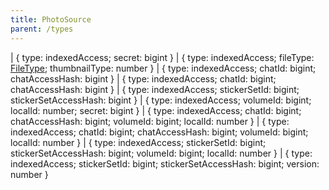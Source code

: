 ```yaml
---
title: PhotoSource
parent: /types
---
```


<div class="font-mono whitespace-pre"><span class="opacity-50">|</span> <span class="font-mono">{ <span class="font-bold">type</span><span class="opacity-50">:</span> <span class="text-red-500">indexedAccess</span><span class="opacity-50">;</span> <span class="font-bold">secret</span><span class="opacity-50">:</span> <span>bigint</span> }</span>
<span class="opacity-50">|</span> <span class="font-mono">{ <span class="font-bold">type</span><span class="opacity-50">:</span> <span class="text-red-500">indexedAccess</span><span class="opacity-50">;</span> <span class="font-bold">fileType</span><span class="opacity-50">:</span> <a href="/types/filetype"  >FileType</a><span class="opacity-50">;</span> <span class="font-bold">thumbnailType</span><span class="opacity-50">:</span> <span>number</span> }</span>
<span class="opacity-50">|</span> <span class="font-mono">{ <span class="font-bold">type</span><span class="opacity-50">:</span> <span class="text-red-500">indexedAccess</span><span class="opacity-50">;</span> <span class="font-bold">chatId</span><span class="opacity-50">:</span> <span>bigint</span><span class="opacity-50">;</span> <span class="font-bold">chatAccessHash</span><span class="opacity-50">:</span> <span>bigint</span> }</span>
<span class="opacity-50">|</span> <span class="font-mono">{ <span class="font-bold">type</span><span class="opacity-50">:</span> <span class="text-red-500">indexedAccess</span><span class="opacity-50">;</span> <span class="font-bold">chatId</span><span class="opacity-50">:</span> <span>bigint</span><span class="opacity-50">;</span> <span class="font-bold">chatAccessHash</span><span class="opacity-50">:</span> <span>bigint</span> }</span>
<span class="opacity-50">|</span> <span class="font-mono">{ <span class="font-bold">type</span><span class="opacity-50">:</span> <span class="text-red-500">indexedAccess</span><span class="opacity-50">;</span> <span class="font-bold">stickerSetId</span><span class="opacity-50">:</span> <span>bigint</span><span class="opacity-50">;</span> <span class="font-bold">stickerSetAccessHash</span><span class="opacity-50">:</span> <span>bigint</span> }</span>
<span class="opacity-50">|</span> <span class="font-mono">{ <span class="font-bold">type</span><span class="opacity-50">:</span> <span class="text-red-500">indexedAccess</span><span class="opacity-50">;</span> <span class="font-bold">volumeId</span><span class="opacity-50">:</span> <span>bigint</span><span class="opacity-50">;</span> <span class="font-bold">localId</span><span class="opacity-50">:</span> <span>number</span><span class="opacity-50">;</span> <span class="font-bold">secret</span><span class="opacity-50">:</span> <span>bigint</span> }</span>
<span class="opacity-50">|</span> <span class="font-mono">{ <span class="font-bold">type</span><span class="opacity-50">:</span> <span class="text-red-500">indexedAccess</span><span class="opacity-50">;</span> <span class="font-bold">chatId</span><span class="opacity-50">:</span> <span>bigint</span><span class="opacity-50">;</span> <span class="font-bold">chatAccessHash</span><span class="opacity-50">:</span> <span>bigint</span><span class="opacity-50">;</span> <span class="font-bold">volumeId</span><span class="opacity-50">:</span> <span>bigint</span><span class="opacity-50">;</span> <span class="font-bold">localId</span><span class="opacity-50">:</span> <span>number</span> }</span>
<span class="opacity-50">|</span> <span class="font-mono">{ <span class="font-bold">type</span><span class="opacity-50">:</span> <span class="text-red-500">indexedAccess</span><span class="opacity-50">;</span> <span class="font-bold">chatId</span><span class="opacity-50">:</span> <span>bigint</span><span class="opacity-50">;</span> <span class="font-bold">chatAccessHash</span><span class="opacity-50">:</span> <span>bigint</span><span class="opacity-50">;</span> <span class="font-bold">volumeId</span><span class="opacity-50">:</span> <span>bigint</span><span class="opacity-50">;</span> <span class="font-bold">localId</span><span class="opacity-50">:</span> <span>number</span> }</span>
<span class="opacity-50">|</span> <span class="font-mono">{ <span class="font-bold">type</span><span class="opacity-50">:</span> <span class="text-red-500">indexedAccess</span><span class="opacity-50">;</span> <span class="font-bold">stickerSetId</span><span class="opacity-50">:</span> <span>bigint</span><span class="opacity-50">;</span> <span class="font-bold">stickerSetAccessHash</span><span class="opacity-50">:</span> <span>bigint</span><span class="opacity-50">;</span> <span class="font-bold">volumeId</span><span class="opacity-50">:</span> <span>bigint</span><span class="opacity-50">;</span> <span class="font-bold">localId</span><span class="opacity-50">:</span> <span>number</span> }</span>
<span class="opacity-50">|</span> <span class="font-mono">{ <span class="font-bold">type</span><span class="opacity-50">:</span> <span class="text-red-500">indexedAccess</span><span class="opacity-50">;</span> <span class="font-bold">stickerSetId</span><span class="opacity-50">:</span> <span>bigint</span><span class="opacity-50">;</span> <span class="font-bold">stickerSetAccessHash</span><span class="opacity-50">:</span> <span>bigint</span><span class="opacity-50">;</span> <span class="font-bold">version</span><span class="opacity-50">:</span> <span>number</span> }</span></div>

